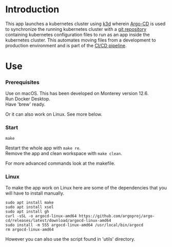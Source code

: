 # Introduction
This app launches a kubernetes cluster using [k3d](https://github.com/artainmo/DevOps/tree/main/kubernetes#k3d---launch-local-kubernetes-cluster) wherein [Argo-CD](https://github.com/artainmo/DevOps/tree/main/kubernetes#argo-cd) is used to synchronize the running kubernetes cluster with a [git repository](https://github.com/artainmo/inception-of-things/tree/main/p3/app) containing kubernetes configuration files to run as an app inside the kubernetes cluster. This automates moving files from a development to production environment and is part of the [CI/CD pipeline](https://github.com/artainmo/DevOps#CICD-pipelines).

# Use
### Prerequisites
Use on macOS. This has been developed on Monterey version 12.6.<br>
Run Docker Desktop.<br>
Have 'brew' ready.<br>

Or it can also work on Linux. See more below.

### Start
```
make
```
Restart the whole app with `make re`.<br>
Remove the app and clean workspace with `make clean`.<br>

For more advanced commands look at the makefile.

### Linux
To make the app work on Linux here are some of the dependencies that you will have to install manually.
```
sudo apt install make
sudo apt install xsel
sudo apt install gh
curl -sSL -o argocd-linux-amd64 https://github.com/argoproj/argo-cd/releases/latest/download/argocd-linux-amd64
sudo install -m 555 argocd-linux-amd64 /usr/local/bin/argocd
rm argocd-linux-amd64
```
However you can also use the script found in 'utils' directory.
